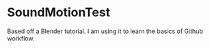 # SoundMotionTest

Based off a Blender tutorial.  I am using it to learn the basics of Github workflow.
